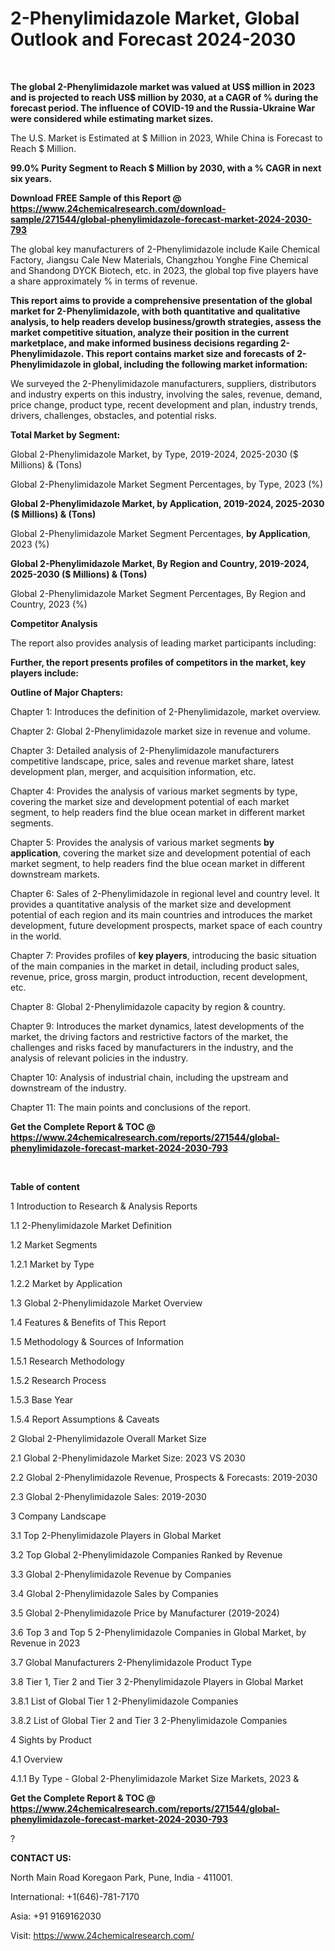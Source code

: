 <h1>2-Phenylimidazole Market, Global Outlook and Forecast 2024-2030</h1><br/><p><strong>The global 2-Phenylimidazole market was valued at US$ million in 2023 and is projected to reach US$ million by 2030, at a <strong>CAGR</strong> of % during the forecast period. The influence of COVID-19 and the Russia-Ukraine War were considered while estimating market sizes.</strong></p>
 
 
 
 <p>The U.S. Market is Estimated at $ Million in 2023, While China is Forecast to Reach $ Million.</p>
 
 
 
 <p><strong>99.0% Purity Segment to Reach $ Million by 2030, with a % <strong>CAGR</strong> in next six years.</strong></p>
 
 
 
 <div><b>Download FREE Sample of this Report @ <a href="https://www.24chemicalresearch.com/download-sample/271544/global-phenylimidazole-forecast-market-2024-2030-793">https://www.24chemicalresearch.com/download-sample/271544/global-phenylimidazole-forecast-market-2024-2030-793</a></b></div>
 
 
 
 <p>The global key manufacturers of 2-Phenylimidazole include Kaile Chemical Factory, Jiangsu Cale New Materials, Changzhou Yonghe Fine Chemical and Shandong DYCK Biotech, etc. in 2023, the global top five players have a share approximately % in terms of revenue.</p>
 
 
 
 <p><strong>This report aims to provide a comprehensive presentation of the global market for 2-Phenylimidazole, with both quantitative and qualitative analysis, to help readers develop business/growth strategies, assess the market competitive situation, analyze their position in the current marketplace, and make informed business decisions regarding 2-Phenylimidazole. This report contains market size and forecasts of 2-Phenylimidazole in global, including the following market information:</strong></p>
 
 
 
 <p>We surveyed the 2-Phenylimidazole manufacturers, suppliers, distributors and industry experts on this industry, involving the sales, revenue, demand, price change, product type, recent development and plan, industry trends, drivers, challenges, obstacles, and potential risks.</p>
 
 
 
 <p><strong>Total Market by Segment:</strong></p>
 
 
 
 <p>Global 2-Phenylimidazole Market, by Type, 2019-2024, 2025-2030 ($ Millions) & (Tons)</p>
 
 
 
 <p>Global 2-Phenylimidazole Market Segment Percentages, by Type, 2023 (%)</p>
 
 
 
 <p><strong>Global 2-Phenylimidazole Market, <strong>by Application</strong>, 2019-2024, 2025-2030 ($ Millions) & (Tons)</strong></p>
 
 
 
 <p>Global 2-Phenylimidazole Market Segment Percentages, <strong>by Application</strong>, 2023 (%)</p>
 
 
 
 <p><strong>Global 2-Phenylimidazole Market, By Region and Country, 2019-2024, 2025-2030 ($ Millions) & (Tons)</strong></p>
 
 
 
 <p>Global 2-Phenylimidazole Market Segment Percentages, By Region and Country, 2023 (%)</p>
 
 
 
 <p><strong>Competitor Analysis</strong></p>
 
 
 
 <p>The report also provides analysis of leading market participants including:</p>
 
 
 
 <p><strong>Further, the report presents profiles of competitors in the market, <strong>key players</strong> include:</strong></p>
 
 
 
 <p><strong>Outline of Major Chapters:</strong></p>
 
 
 
 <p>Chapter 1: Introduces the definition of 2-Phenylimidazole, market overview.</p>
 
 
 
 <p>Chapter 2: Global 2-Phenylimidazole market size in revenue and volume.</p>
 
 
 
 <p>Chapter 3: Detailed analysis of 2-Phenylimidazole manufacturers competitive landscape, price, sales and revenue market share, latest development plan, merger, and acquisition information, etc.</p>
 
 
 
 <p>Chapter 4: Provides the analysis of various market segments by type, covering the market size and development potential of each market segment, to help readers find the blue ocean market in different market segments.</p>
 
 
 
 <p>Chapter 5: Provides the analysis of various market segments <strong>by application</strong>, covering the market size and development potential of each market segment, to help readers find the blue ocean market in different downstream markets.</p>
 
 
 
 <p>Chapter 6: Sales of 2-Phenylimidazole in regional level and country level. It provides a quantitative analysis of the market size and development potential of each region and its main countries and introduces the market development, future development prospects, market space of each country in the world.</p>
 
 
 
 <p>Chapter 7: Provides profiles of <strong>key players</strong>, introducing the basic situation of the main companies in the market in detail, including product sales, revenue, price, gross margin, product introduction, recent development, etc.</p>
 
 
 
 <p>Chapter 8: Global 2-Phenylimidazole capacity by region & country.</p>
 
 
 
 <p>Chapter 9: Introduces the market dynamics, latest developments of the market, the driving factors and restrictive factors of the market, the challenges and risks faced by manufacturers in the industry, and the analysis of relevant policies in the industry.</p>
 
 
 
 <p>Chapter 10: Analysis of industrial chain, including the upstream and downstream of the industry.</p>
 
 
 
 <p>Chapter 11: The main points and conclusions of the report.</p>
 
 
 
 <div><b>Get the Complete Report & TOC @ <a href="https://www.24chemicalresearch.com/reports/271544/global-phenylimidazole-forecast-market-2024-2030-793">https://www.24chemicalresearch.com/reports/271544/global-phenylimidazole-forecast-market-2024-2030-793</a></b></div>
 
 
 
 <p><br />
 
 <b>Table of content</b></p>
 
 
 
 <p>1 Introduction to Research & Analysis Reports<br />
 
 1.1 2-Phenylimidazole Market Definition<br />
 
 1.2 Market Segments<br />
 
 1.2.1 Market by Type<br />
 
 1.2.2 Market by Application<br />
 
 1.3 Global 2-Phenylimidazole Market Overview<br />
 
 1.4 Features & Benefits of This Report<br />
 
 1.5 Methodology & Sources of Information<br />
 
 1.5.1 Research Methodology<br />
 
 1.5.2 Research Process<br />
 
 1.5.3 Base Year<br />
 
 1.5.4 Report Assumptions & Caveats<br />
 
 2 Global 2-Phenylimidazole Overall Market Size<br />
 
 2.1 Global 2-Phenylimidazole Market Size: 2023 VS 2030<br />
 
 2.2 Global 2-Phenylimidazole Revenue, Prospects & Forecasts: 2019-2030<br />
 
 2.3 Global 2-Phenylimidazole Sales: 2019-2030<br />
 
 3 Company Landscape<br />
 
 3.1 Top 2-Phenylimidazole Players in Global Market<br />
 
 3.2 Top Global 2-Phenylimidazole Companies Ranked by Revenue<br />
 
 3.3 Global 2-Phenylimidazole Revenue by Companies<br />
 
 3.4 Global 2-Phenylimidazole Sales by Companies<br />
 
 3.5 Global 2-Phenylimidazole Price by Manufacturer (2019-2024)<br />
 
 3.6 Top 3 and Top 5 2-Phenylimidazole Companies in Global Market, by Revenue in 2023<br />
 
 3.7 Global Manufacturers 2-Phenylimidazole Product Type<br />
 
 3.8 Tier 1, Tier 2 and Tier 3 2-Phenylimidazole Players in Global Market<br />
 
 3.8.1 List of Global Tier 1 2-Phenylimidazole Companies<br />
 
 3.8.2 List of Global Tier 2 and Tier 3 2-Phenylimidazole Companies<br />
 
 4 Sights by Product<br />
 
 4.1 Overview<br />
 
 4.1.1 By Type - Global 2-Phenylimidazole Market Size Markets, 2023 &</p>
 
 
 
 <div><b>Get the Complete Report & TOC @ <a href="https://www.24chemicalresearch.com/reports/271544/global-phenylimidazole-forecast-market-2024-2030-793">https://www.24chemicalresearch.com/reports/271544/global-phenylimidazole-forecast-market-2024-2030-793</a></b></div>
 
 
 
 <p>? </p>
 
 
 
 <p><b>CONTACT US:</b><br />
 
 North Main Road Koregaon Park, Pune, India - 411001.<br />
 
 International: +1(646)-781-7170<br />
 
 Asia: +91 9169162030<br />
 
 Visit: <a href="https://www.24chemicalresearch.com/">https://www.24chemicalresearch.com/</a></p>